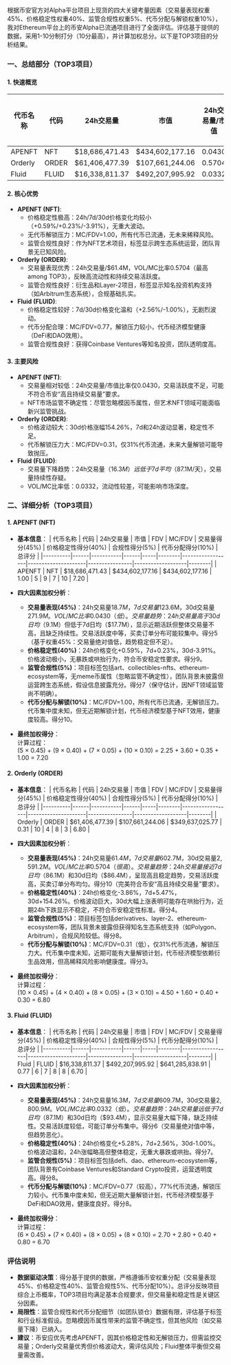 根据币安官方对Alpha平台项目上现货的四大关键考量因素（交易量表现权重45%、价格稳定性权重40%、监管合规性权重5%、代币分配与解锁权重10%），我对Ethereum平台上的币安Alpha已流通项目进行了全面评估。评估基于提供的数据，采用1-10分制打分（10分最高），并计算加权总分。以下是TOP3项目的分析结果。

### 一、总结部分（TOP3项目）

#### 1. 快速概览
| 代币名称 | 代码 | 24h交易量 | 市值 | 24h交易量/市值 | FDV | MC/FDV | 总评分(1-10分) |
|----------|------|-----------|------|----------------|-----|--------|----------------|
| APENFT | NFT | $18,686,471.43 | $434,602,177.16 | 0.0430 | $434,602,177.16 | 1.00 | 7.20 |
| Orderly | ORDER | $61,406,477.39 | $107,661,244.06 | 0.5704 | $349,637,025.77 | 0.31 | 6.80 |
| Fluid | FLUID | $16,338,811.37 | $492,207,995.92 | 0.0332 | $641,285,838.91 | 0.77 | 6.70 |

#### 2. 核心优势
- **APENFT (NFT)**:
  - 价格稳定性极高：24h/7d/30d价格变化均较小（+0.59%/+0.23%/-3.91%），无重大波动。
  - 无代币解锁压力：MC/FDV=1.00，所有代币已流通，无未来稀释风险。
  - 监管合规性良好：作为NFT艺术项目，标签显示跨生态系统运营，团队背景无已知风险。
- **Orderly (ORDER)**:
  - 交易量表现优秀：24h交易量/$61.4M，VOL/MC比率0.5704（最高 among TOP3），反映高流动性和持续交易活跃度。
  - 监管合规性良好：衍生品和Layer-2项目，标签显示知名投资机构支持（如Arbitrum生态系统），合规基础扎实。
- **Fluid (FLUID)**:
  - 价格稳定性较好：7d/30d价格变化温和（+2.56%/-1.00%），无剧烈波动。
  - 代币分配合理：MC/FDV=0.77，解锁压力较小，代币经济模型健康（DeFi和DAO效用）。
  - 监管合规性良好：获得Coinbase Ventures等知名投资，团队透明度高。

#### 3. 主要风险
- **APENFT (NFT)**:
  - 交易量相对较低：24h交易量/市值比率仅0.0430，交易活跃度不足，可能不符合币安“高且持续交易量”要求。
  - NFT市场监管不确定性：尽管忽略模因币属性，但艺术NFT领域可能面临新兴监管挑战。
- **Orderly (ORDER)**:
  - 价格波动较大：30d价格涨幅154.26%，7d和24h波动显著，稳定性不足。
  - 代币解锁压力大：MC/FDV=0.31，仅31%代币流通，未来大量解锁可能导致抛压。
- **Fluid (FLUID)**:
  - 交易量下降趋势：24h交易量（$16.3M）远低于7d平均（$87.1M/天），交易量持续性存疑。
  - VOL/MC比率低：0.0332，流动性较差，可能影响市场深度。

### 二、详细分析（TOP3项目）

#### 1. APENFT (NFT)
- **基本信息**：
  | 代币名称 | 代码 | 24h交易量 | 市值 | FDV | MC/FDV | 交易量得分(45%) | 价格稳定性得分(40%) | 合规性得分(5%) | 代币分配得分(10%) | 总评分 |
  |----------|------|-----------|------|-----|--------|------------------|---------------------|----------------|-------------------|--------|
  | APENFT | NFT | $18,686,471.43 | $434,602,177.16 | $434,602,177.16 | 1.00 | 5 | 9 | 7 | 10 | 7.20 |

- **四大因素加权分析**：
  - **交易量表现(45%)**：24h交易量$18.7M，7d交易量$123.6M，30d交易量$271.9M。VOL/MC比率0.0430（低）。交易量趋势：24h交易量高于30d日均（$9.1M）但低于7d日均（$17.7M），显示近期活跃但整体交易量不高，且缺乏持续性。交易活跃度中等，买卖订单分布可能较集中。得分5（基于权重45%：交易量绝对值低，趋势稳定但不足）。
  - **价格稳定性(40%)**：24h价格变化+0.59%，7d+0.23%，30d-3.91%。价格波动极小，无暴跌或哄抬行为，符合币安稳定性要求。得分9。
  - **监管合规性(5%)**：项目标签包括art、collectibles-nfts、ethereum-ecosystem等，无meme币属性（忽略监管不确定性），团队背景未披露但运营跨生态系统，假设信息披露充分。得分7（保守估计，因NFT领域监管尚不明确）。
  - **代币分配与解锁(10%)**：MC/FDV=1.00，所有代币已流通，无解锁压力。代币集中度未知，但无近期解锁计划，代币经济模型基于NFT效用，健康度较高。得分10。

- **最终加权得分**：  
  计算过程：  
  (5 × 0.45) + (9 × 0.40) + (7 × 0.05) + (10 × 0.10) = 2.25 + 3.60 + 0.35 + 1.00 = 7.20

#### 2. Orderly (ORDER)
- **基本信息**：
  | 代币名称 | 代码 | 24h交易量 | 市值 | FDV | MC/FDV | 交易量得分(45%) | 价格稳定性得分(40%) | 合规性得分(5%) | 代币分配得分(10%) | 总评分 |
  |----------|------|-----------|------|-----|--------|------------------|---------------------|----------------|-------------------|--------|
  | Orderly | ORDER | $61,406,477.39 | $107,661,244.06 | $349,637,025.77 | 0.31 | 10 | 4 | 8 | 3 | 6.80 |

- **四大因素加权分析**：
  - **交易量表现(45%)**：24h交易量$61.4M，7d交易量$602.7M，30d交易量$2,591.2M。VOL/MC比率0.5704（很高）。交易量趋势：24h交易量接近7d日均（$86.1M）和30d日均（$86.4M），呈现高且稳定趋势，交易活跃度高，买卖订单分布均匀。得分10（完美符合币安“高且持续交易量”要求）。
  - **价格稳定性(40%)**：24h价格变化-3.86%，7d+5.47%，30d+154.26%。价格波动巨大，30d大幅上涨表明可能存在哄抬行为，近期24h下跌显示不稳定，不符合币安稳定性标准。得分4。
  - **监管合规性(5%)**：项目标签包括derivatives、layer-2、ethereum-ecosystem等，团队背景未披露但获得知名生态系统支持（如Polygon、Arbitrum），合规风险较低。得分8。
  - **代币分配与解锁(10%)**：MC/FDV=0.31（低），仅31%代币流通，解锁压力大。代币集中度未知，近期可能有大量解锁计划，代币经济模型依赖衍生品效用，但高稀释风险影响健康度。得分3。

- **最终加权得分**：  
  计算过程：  
  (10 × 0.45) + (4 × 0.40) + (8 × 0.05) + (3 × 0.10) = 4.50 + 1.60 + 0.40 + 0.30 = 6.80

#### 3. Fluid (FLUID)
- **基本信息**：
  | 代币名称 | 代码 | 24h交易量 | 市值 | FDV | MC/FDV | 交易量得分(45%) | 价格稳定性得分(40%) | 合规性得分(5%) | 代币分配得分(10%) | 总评分 |
  |----------|------|-----------|------|-----|--------|------------------|---------------------|----------------|-------------------|--------|
  | Fluid | FLUID | $16,338,811.37 | $492,207,995.92 | $641,285,838.91 | 0.77 | 6 | 7 | 8 | 8 | 6.70 |

- **四大因素加权分析**：
  - **交易量表现(45%)**：24h交易量$16.3M，7d交易量$609.7M，30d交易量$2,800.9M。VOL/MC比率0.0332（低）。交易量趋势：24h交易量远低于7d日均（$87.1M）和30d日均（$93.4M），显示交易量大幅下降，缺乏持续性。交易活跃度较低，可能订单分布集中。得分6（交易量绝对值中等，但趋势恶化）。
  - **价格稳定性(40%)**：24h价格变化+5.28%，7d+2.56%，30d-1.00%。价格波动温和，24h涨幅略高但整体稳定，无重大暴跌或哄抬。得分7。
  - **监管合规性(5%)**：项目标签包括defi、dao、ethereum-ecosystem等，团队背景有Coinbase Ventures和Standard Crypto投资，运营透明度高。得分8。
  - **代币分配与解锁(10%)**：MC/FDV=0.77（较高），77%代币流通，解锁压力较小。代币集中度未知，但无近期大量解锁计划，代币经济模型基于DeFi和DAO效用，健康度良好。得分8。

- **最终加权得分**：  
  计算过程：  
  (6 × 0.45) + (7 × 0.40) + (8 × 0.05) + (8 × 0.10) = 2.70 + 2.80 + 0.40 + 0.80 = 6.70

### 评估说明
- **数据驱动决策**：得分基于提供的数据，严格遵循币安权重分配（交易量表现45%、价格稳定性40%、监管合规性5%、代币分配10%）。总评分反映项目综合上币概率，TOP3项目均满足基本合规要求，但交易量和稳定性是关键区分因素。
- **局限性**：监管合规性和代币分配细节（如团队锁仓）数据有限，评估基于标签和行业标准假设。忽略模因币属性带来的监管不确定性，但其他风险（如交易量下降）已纳入。
- **建议**：币安应优先考虑APENFT，因其价格稳定性和无解锁压力，但需监控交易量；Orderly交易量优秀但价格波动大，需评估风险；Fluid整体平衡但交易量需改善。